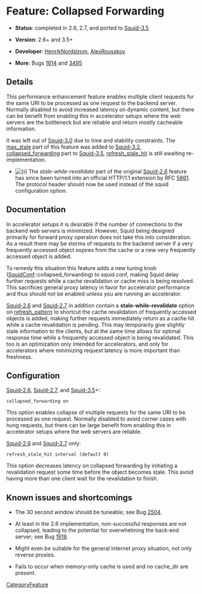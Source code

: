 # Feature: Collapsed Forwarding

  - **Status**: completed in 2.6, 2.7, and ported to
    [Squid-3.5](https://wiki.squid-cache.org/action/show/Features/CollapsedForwarding/Squid-3.5#)

  - **Version**: 2.6+ and 3.5+

  - **Developer**:
    [HenrikNordstrom](https://wiki.squid-cache.org/action/show/Features/CollapsedForwarding/HenrikNordstrom#),
    [AlexRousskov](https://wiki.squid-cache.org/action/show/Features/CollapsedForwarding/AlexRousskov#)

  - **More**: Bugs
    [1614](https://bugs.squid-cache.org/show_bug.cgi?id=1614#) and
    [3495](https://bugs.squid-cache.org/show_bug.cgi?id=3495#)

## Details

This performance enhancement feature enables multiple client requests
for the same URI to be processed as one request to the backend server.
Normally disabled to avoid increased latency on dynamic content, but
there can be benefit from enabling this in accelerator setups where the
web servers are the bottleneck but are reliable and return mostly
cacheable information.

It was left out of
[Squid-3.0](https://wiki.squid-cache.org/action/show/Features/CollapsedForwarding/Squid-3.0#)
due to time and stability constraints. The
[max\_stale](http://www.squid-cache.org/Doc/config/max_stale#) part of
this feature was added to
[Squid-3.2](https://wiki.squid-cache.org/action/show/Features/CollapsedForwarding/Squid-3.2#),
[collapsed\_forwarding](http://www.squid-cache.org/Doc/config/collapsed_forwarding#)
part to
[Squid-3.5](https://wiki.squid-cache.org/action/show/Features/CollapsedForwarding/Squid-3.5#),
[refresh\_stale\_hit](http://www.squid-cache.org/Doc/config/refresh_stale_hit#)
is still awaiting re-implementation.

  - ![{i}](https://wiki.squid-cache.org/wiki/squidtheme/img/icon-info.png)
    The *stale-while-revalidate* part of the original
    [Squid-2.6](https://wiki.squid-cache.org/action/show/Features/CollapsedForwarding/Squid-2.6#)
    feature has since been turned into an official HTTP/1.1 extension by
    RFC [5861](https://tools.ietf.org/rfc/rfc5861#). The protocol header
    should now be used instead of the squid configuration option.

## Documentation

In accelerator setups it is desirable if the number of connections to
the backend web servers is minimized. However, Squid being designed
primarily for forward proxy operation does not take this into
consideration. As a result there may be storms of requests to the
backend server if a very frequently accessed object expires from the
cache or a new very frequently accessed object is added.

To remedy this situation this feature adds a new tuning knob
([SquidConf](https://wiki.squid-cache.org/action/show/Features/CollapsedForwarding/SquidConf#)::collapsed\_forwarding)
to squid.conf, making Squid delay further requests while a cache
revalidation or cache miss is being resolved. This sacrifices general
proxy latency in favor for accelerator performance and thus should not
be enabled unless you are running an accelerator.

[Squid-2.6](https://wiki.squid-cache.org/action/show/Features/CollapsedForwarding/Squid-2.6#)
and
[Squid-2.7](https://wiki.squid-cache.org/action/show/Features/CollapsedForwarding/Squid-2.7#)
in addition contain a **stale-while-revalidate** option on
[refresh\_pattern](http://www.squid-cache.org/Doc/config/refresh_pattern#)
to shortcut the cache revalidation of frequently accessed objects is
added, making further requests immediately return as a cache hit while a
cache revalidation is pending. This may temporarily give slightly stale
information to the clients, but at the same time allows for optimal
response time while a frequently accessed object is being revalidated.
This too is an optimization only intended for accelerators, and only for
accelerators where minimizing request latency is more important than
freshness.

## Configuration

[Squid-2.6](https://wiki.squid-cache.org/action/show/Features/CollapsedForwarding/Squid-2.6#),
[Squid-2.7](https://wiki.squid-cache.org/action/show/Features/CollapsedForwarding/Squid-2.7#),
and
[Squid-3.5](https://wiki.squid-cache.org/action/show/Features/CollapsedForwarding/Squid-3.5#)+:

    collapsed_forwarding on

This option enables collapse of multiple requests for the same URI to be
processed as one request. Normally disabled to avoid corner cases with
hung requests, but there can be large benefit from enabling this in
accelerator setups where the web servers are reliable.

[Squid-2.6](https://wiki.squid-cache.org/action/show/Features/CollapsedForwarding/Squid-2.6#)
and
[Squid-2.7](https://wiki.squid-cache.org/action/show/Features/CollapsedForwarding/Squid-2.7#)
only:

    refresh_stale_hit interval (default 0)

This option decreases latency on collapsed forwarding by initiating a
revalidation request some time before the object becomes stale. This
avoid having more than one client wait for the revalidation to finish.

## Known issues and shortcomings

  - The 30 second window should be tuneable; see Bug
    [2504](https://bugs.squid-cache.org/show_bug.cgi?id=2504#).

  - At least in the 2.6 implementation, non-successful responses are not
    collapsed, leading to the potential for overwhelming the back-end
    server; see Bug
    [1918](https://bugs.squid-cache.org/show_bug.cgi?id=1918#).

  - Might even be suitable for the general Internet proxy situation, not
    only reverse proxies.

  - Fails to occur when memory-only cache is used and no cache\_dir are
    present.

[CategoryFeature](https://wiki.squid-cache.org/action/show/Features/CollapsedForwarding/CategoryFeature#)
